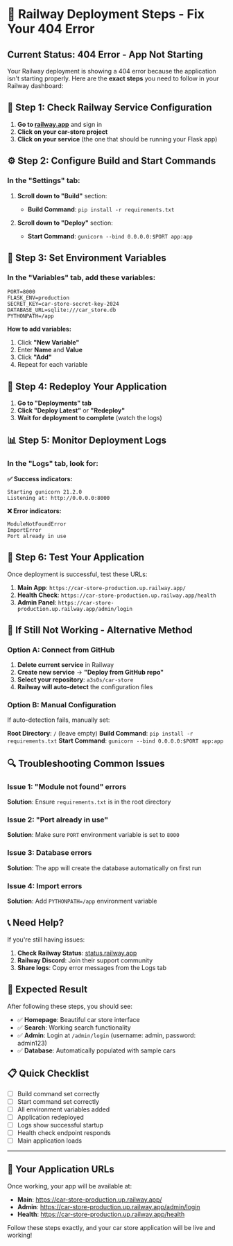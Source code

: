 # 🚀 Railway Deployment Steps - Fix Your 404 Error

## Current Status: 404 Error - App Not Starting

Your Railway deployment is showing a 404 error because the application isn't starting properly. Here are the **exact steps** you need to follow in your Railway dashboard:

## 🔧 Step 1: Check Railway Service Configuration

1. **Go to [railway.app](https://railway.app)** and sign in
2. **Click on your car-store project**
3. **Click on your service** (the one that should be running your Flask app)

## ⚙️ Step 2: Configure Build and Start Commands

### In the "Settings" tab:

1. **Scroll down to "Build"** section:
   - **Build Command**: `pip install -r requirements.txt`

2. **Scroll down to "Deploy"** section:
   - **Start Command**: `gunicorn --bind 0.0.0.0:$PORT app:app`

## 🔑 Step 3: Set Environment Variables

### In the "Variables" tab, add these variables:

```
PORT=8000
FLASK_ENV=production
SECRET_KEY=car-store-secret-key-2024
DATABASE_URL=sqlite:///car_store.db
PYTHONPATH=/app
```

**How to add variables:**
1. Click **"New Variable"**
2. Enter **Name** and **Value**
3. Click **"Add"**
4. Repeat for each variable

## 🔄 Step 4: Redeploy Your Application

1. **Go to "Deployments" tab**
2. **Click "Deploy Latest"** or **"Redeploy"**
3. **Wait for deployment to complete** (watch the logs)

## 📊 Step 5: Monitor Deployment Logs

### In the "Logs" tab, look for:

**✅ Success indicators:**
```
Starting gunicorn 21.2.0
Listening at: http://0.0.0.0:8000
```

**❌ Error indicators:**
```
ModuleNotFoundError
ImportError
Port already in use
```

## 🧪 Step 6: Test Your Application

Once deployment is successful, test these URLs:

1. **Main App**: `https://car-store-production.up.railway.app/`
2. **Health Check**: `https://car-store-production.up.railway.app/health`
3. **Admin Panel**: `https://car-store-production.up.railway.app/admin/login`

## 🚨 If Still Not Working - Alternative Method

### Option A: Connect from GitHub

1. **Delete current service** in Railway
2. **Create new service** → **"Deploy from GitHub repo"**
3. **Select your repository**: `a3s0s/car-store`
4. **Railway will auto-detect** the configuration files

### Option B: Manual Configuration

If auto-detection fails, manually set:

**Root Directory**: `/` (leave empty)
**Build Command**: `pip install -r requirements.txt`
**Start Command**: `gunicorn --bind 0.0.0.0:$PORT app:app`

## 🔍 Troubleshooting Common Issues

### Issue 1: "Module not found" errors
**Solution**: Ensure `requirements.txt` is in the root directory

### Issue 2: "Port already in use"
**Solution**: Make sure `PORT` environment variable is set to `8000`

### Issue 3: Database errors
**Solution**: The app will create the database automatically on first run

### Issue 4: Import errors
**Solution**: Add `PYTHONPATH=/app` environment variable

## 📞 Need Help?

If you're still having issues:

1. **Check Railway Status**: [status.railway.app](https://status.railway.app)
2. **Railway Discord**: Join their support community
3. **Share logs**: Copy error messages from the Logs tab

## 🎯 Expected Result

After following these steps, you should see:

- ✅ **Homepage**: Beautiful car store interface
- ✅ **Search**: Working search functionality  
- ✅ **Admin**: Login at `/admin/login` (username: admin, password: admin123)
- ✅ **Database**: Automatically populated with sample cars

## 📋 Quick Checklist

- [ ] Build command set correctly
- [ ] Start command set correctly
- [ ] All environment variables added
- [ ] Application redeployed
- [ ] Logs show successful startup
- [ ] Health check endpoint responds
- [ ] Main application loads

---

## 🔗 Your Application URLs

Once working, your app will be available at:
- **Main**: https://car-store-production.up.railway.app/
- **Admin**: https://car-store-production.up.railway.app/admin/login
- **Health**: https://car-store-production.up.railway.app/health

Follow these steps exactly, and your car store application will be live and working!